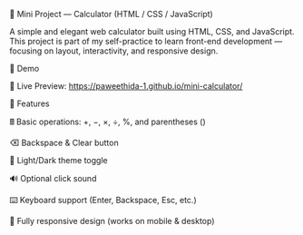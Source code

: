 🧮 Mini Project — Calculator (HTML / CSS / JavaScript)

A simple and elegant web calculator built using HTML, CSS, and JavaScript.
This project is part of my self-practice to learn front-end development — focusing on layout, interactivity, and responsive design.

🚀 Demo

🔗 Live Preview: https://paweethida-1.github.io/mini-calculator/

🧱 Features

🖩 Basic operations: +, −, ×, ÷, %, and parentheses ()

⌫ Backspace & Clear button

🎨 Light/Dark theme toggle

🔊 Optional click sound

⌨️ Keyboard support (Enter, Backspace, Esc, etc.)

📱 Fully responsive design (works on mobile & desktop)
